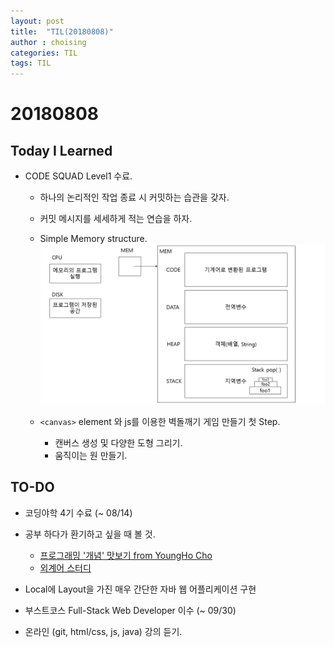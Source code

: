 ```yaml
---
layout: post
title:  "TIL(20180808)"
author : choising
categories: TIL
tags: TIL
---
```

# 20180808
## Today I Learned

- CODE SQUAD Level1 수료.
    - 하나의 논리적인 작업 종료 시 커밋하는 습관을 갖자.
    - 커밋 메시지를 세세하게 적는 연습을 하자.
    
    - Simple Memory structure.
        ![memory](https://github.com/Oraindrop/oraindrop.github.io/blob/master/assets/_img/memorystruct.png?raw=true)

    - `<canvas>` element 와 js를 이용한 벽돌깨기 게임 만들기 첫 Step.
        - 캔버스 생성 및 다양한 도형 그리기.
        - 움직이는 원 만들기.

## TO-DO
- 코딩야학 4기 수료 (~ 08/14)

- 공부 하다가 환기하고 싶을 때 볼 것.
    - [프로그래밍 '개념' 맛보기 from YoungHo Cho](https://nextstep.camp/courses/-L5vMBlR1-EPc_dHx3S7/-L4K51TQw3OLKNh87sYv/lessons/-L4KO0qtxITxCzShuBtk)
    - [외계어 스터디](https://nextstep.camp/courses/-L5vMBlR1-EPc_dHx3S7/-L4K51TQw3OLKNh87sYv/lessons/-L4KTkEZ2F927fX-VN_N)  

- Local에 Layout을 가진 매우 간단한 자바 웹 어플리케이션 구현

- 부스트코스 Full-Stack Web Developer 이수 (~ 09/30)

- 온라인 (git, html/css, js, java) 강의 듣기.